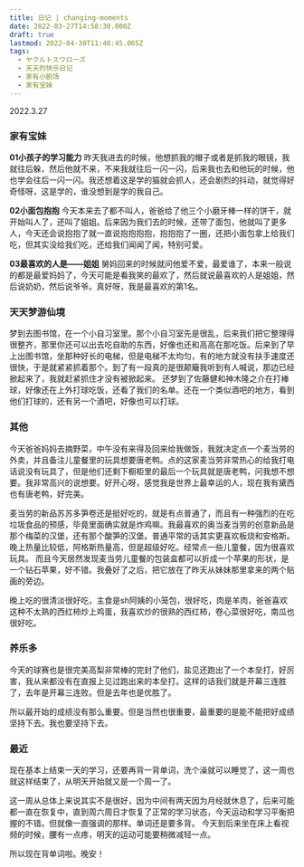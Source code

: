 ```yaml
---
title: 日记 | changing-moments
date: 2022-03-27T14:58:30.000Z
draft: true
lastmod: 2022-04-30T11:48:45.065Z
tags:
  - ヤクルトスワローズ
  - 天天的快乐日记
  - 家有小剧场
  - 家有宝妹
---
```

2022.3.27 

### 家有宝妹

**01小孩子的学习能力**
昨天我进去的时候，他想抓我的帽子或者是抓我的眼镜，我就往后躲，然后他就不来，不来我就往后一闪一闪，后来我也去和他玩的时候，他也学会往后一闪一闪。我还想着这是学的猫就会抓人，还会剧烈的抖动，就觉得好奇怪呀，这是学的，谁没想到是学的我自己。

**02小面包抱抱**
今天本来去了都不叫人，爸爸给了他三个小磨牙棒一样的饼干，就开始叫人了，还叫了姐姐。后来因为我们去的时候，还带了面包，他就叫了更多人，今天还会说抱抱了就一直说抱抱抱抱，抱抱抱了一圈，还把小面包拿上给我们吃，但其实没给我们吃，还给我们闻闻了闻，特别可爱。

**03最喜欢的人是——姐姐**
舅妈回来的时候就问他爱不爱，最爱谁了，本来一般说的都是最爱妈妈了，今天可能是看我笑的最欢了，然后就说最喜欢的人是姐姐，然后说奶奶，然后说爷爷。真好呀，我是最喜欢的第1名。

### 天天梦游仙境

梦到去图书馆，在一个小自习室里。那个小自习室先是很乱，后来我们把它整理得很整齐，那里你还可以出去吃自助的东西，好像也还和高高在那吃饭。后来到了早上出图书馆，坐那种好长的电梯，但是电梯不太均匀，有的地方就没有扶手速度还很快，于是就紧紧抓着那个。到了有一段真的是很颠簸我听到有人喊说，那边已经掀起来了，我就赶紧抓住才没有被掀起来。
还梦到了佐藤健和神木隆之介在打棒球，好像还在上外打球吃饭，还看了我们的名单。还在一个类似酒吧的地方，看到他们打球的，还有另一个酒吧，好像也可以打球。

### 其他

今天爸爸妈妈去摘野菜，中午没有来得及回来给我做饭，我就决定点一个麦当劳的外卖，并且备注儿童餐里的玩具想要唐老鸭。点的这家麦当劳非常热心的给我打电话说没有玩具了，但是他们还剩下橱柜里的最后一个玩具就是唐老鸭，问我想不想要。我非常高兴的说想要。好开心呀，感觉我是世界上最幸运的人，现在我有黛西也有唐老鸭，好完美。

麦当劳的新品苏苏多笋卷还是挺好吃的，就是有点普通了，而且有一种强烈的在吃垃圾食品的预感，毕竟里面确实就是炸鸡嘛。我最喜欢的奥当麦当劳的创意新品是那个梅菜的汉堡，还有那个酸笋的汉堡。普通平常的话其实更喜欢板烧和安格斯。晚上热量比较低，阿格斯热量高，但是超级好吃。经常点一些儿童餐，因为很喜欢玩具。
而且今天居然发现麦当劳儿童餐的包装盒都可以折成一个苹果的形状，是一个钻石苹果，好不错。我叠好了之后，把它放在了昨天从妹妹那里拿来的两个贴画的旁边。

晚上吃的很清淡很好吃，主食是sh阿姨的小笼包，很好吃，肉是羊肉，爸爸喜欢这种不太熟的西红柿炒上鸡蛋，我喜欢炒的很熟的西红柿，卷心菜很好吃，南瓜也很好吃。

### 养乐多

今天的球赛也是很完美高梨非常棒的完封了他们，盐见还跑出了一个本垒打，好厉害，我从来都没有在直报上见过跑出来的本垒打。这样的话我们就是开幕三连胜了，去年是开幕三连败。但是去年也是优胜了。

所以最开始的成绩没有那么重要。但是当然也很重要，最重要的是能不能把好成绩坚持下去。我也要坚持下去。

### 最近

现在基本上结束一天的学习，还要再背一背单词，洗个澡就可以睡觉了，这一周也就这样结束了，从明天开始就又是一个周一了。

这一周从总体上来说其实不是很好，因为中间有两天因为月经就休息了，后来可能都一直在恢复中，直到周六周日才恢复了正常的学习状态，今天运动和学习平衡把握的不错。但就像一直强调的那样。单词还是要多背。
今天到后来坐在床上看视频的时候，腰有一点疼，明天的运动可能要稍微减轻一点。

所以现在背单词啦。晚安！

